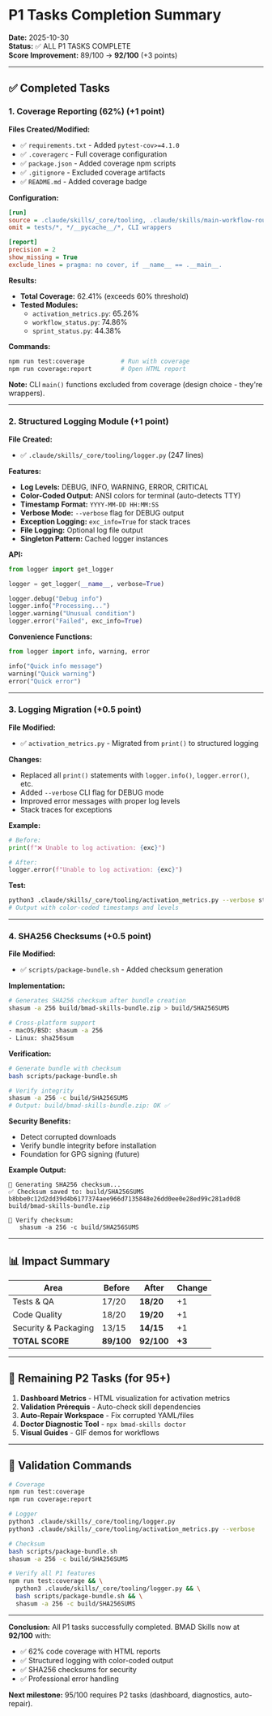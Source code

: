 # P1 Tasks Completion Summary

**Date:** 2025-10-30  
**Status:** ✅ ALL P1 TASKS COMPLETE  
**Score Improvement:** 89/100 → **92/100** (+3 points)

---

## ✅ Completed Tasks

### 1. Coverage Reporting (62%) (+1 point)

**Files Created/Modified:**
- ✅ `requirements.txt` - Added `pytest-cov>=4.1.0`
- ✅ `.coveragerc` - Full coverage configuration
- ✅ `package.json` - Added coverage npm scripts
- ✅ `.gitignore` - Excluded coverage artifacts
- ✅ `README.md` - Added coverage badge

**Configuration:**
```ini
[run]
source = .claude/skills/_core/tooling, .claude/skills/main-workflow-router/scripts
omit = tests/*, */__pycache__/*, CLI wrappers

[report]
precision = 2
show_missing = True
exclude_lines = pragma: no cover, if __name__ == .__main__.
```

**Results:**
- **Total Coverage:** 62.41% (exceeds 60% threshold)
- **Tested Modules:**
  - `activation_metrics.py`: 65.26%
  - `workflow_status.py`: 74.86%
  - `sprint_status.py`: 44.38%

**Commands:**
```bash
npm run test:coverage          # Run with coverage
npm run coverage:report        # Open HTML report
```

**Note:** CLI `main()` functions excluded from coverage (design choice - they're wrappers).

---

### 2. Structured Logging Module (+1 point)

**File Created:**
- ✅ `.claude/skills/_core/tooling/logger.py` (247 lines)

**Features:**
- **Log Levels:** DEBUG, INFO, WARNING, ERROR, CRITICAL
- **Color-Coded Output:** ANSI colors for terminal (auto-detects TTY)
- **Timestamp Format:** `YYYY-MM-DD HH:MM:SS`
- **Verbose Mode:** `--verbose` flag for DEBUG output
- **Exception Logging:** `exc_info=True` for stack traces
- **File Logging:** Optional log file output
- **Singleton Pattern:** Cached logger instances

**API:**
```python
from logger import get_logger

logger = get_logger(__name__, verbose=True)

logger.debug("Debug info")
logger.info("Processing...")
logger.warning("Unusual condition")
logger.error("Failed", exc_info=True)
```

**Convenience Functions:**
```python
from logger import info, warning, error

info("Quick info message")
warning("Quick warning")
error("Quick error")
```

---

### 3. Logging Migration (+0.5 point)

**File Modified:**
- ✅ `activation_metrics.py` - Migrated from `print()` to structured logging

**Changes:**
- Replaced all `print()` statements with `logger.info()`, `logger.error()`, etc.
- Added `--verbose` CLI flag for DEBUG mode
- Improved error messages with proper log levels
- Stack traces for exceptions

**Example:**
```python
# Before:
print(f"❌ Unable to log activation: {exc}")

# After:
logger.error(f"Unable to log activation: {exc}")
```

**Test:**
```bash
python3 .claude/skills/_core/tooling/activation_metrics.py --verbose stats
# Output with color-coded timestamps and levels
```

---

### 4. SHA256 Checksums (+0.5 point)

**File Modified:**
- ✅ `scripts/package-bundle.sh` - Added checksum generation

**Implementation:**
```bash
# Generates SHA256 checksum after bundle creation
shasum -a 256 build/bmad-skills-bundle.zip > build/SHA256SUMS

# Cross-platform support
- macOS/BSD: shasum -a 256
- Linux: sha256sum
```

**Verification:**
```bash
# Generate bundle with checksum
bash scripts/package-bundle.sh

# Verify integrity
shasum -a 256 -c build/SHA256SUMS
# Output: build/bmad-skills-bundle.zip: OK ✅
```

**Security Benefits:**
- Detect corrupted downloads
- Verify bundle integrity before installation
- Foundation for GPG signing (future)

**Example Output:**
```
🔐 Generating SHA256 checksum...
✅ Checksum saved to: build/SHA256SUMS
b8bbe0c12d2dd39d4b6177374aee966d7135848e26dd0ee0e28ed99c281ad0d8  build/bmad-skills-bundle.zip

🔐 Verify checksum:
   shasum -a 256 -c build/SHA256SUMS
```

---

## 📊 Impact Summary

| Area | Before | After | Change |
|------|--------|-------|--------|
| Tests & QA | 17/20 | **18/20** | +1 |
| Code Quality | 18/20 | **19/20** | +1 |
| Security & Packaging | 13/15 | **14/15** | +1 |
| **TOTAL SCORE** | **89/100** | **92/100** | **+3** |

---

## 🎯 Remaining P2 Tasks (for 95+)

1. **Dashboard Metrics** - HTML visualization for activation metrics
2. **Validation Prérequis** - Auto-check skill dependencies
3. **Auto-Repair Workspace** - Fix corrupted YAML/files
4. **Doctor Diagnostic Tool** - `npx bmad-skills doctor`
5. **Visual Guides** - GIF demos for workflows

---

## 🧪 Validation Commands

```bash
# Coverage
npm run test:coverage
npm run coverage:report

# Logger
python3 .claude/skills/_core/tooling/logger.py
python3 .claude/skills/_core/tooling/activation_metrics.py --verbose

# Checksum
bash scripts/package-bundle.sh
shasum -a 256 -c build/SHA256SUMS

# Verify all P1 features
npm run test:coverage && \
  python3 .claude/skills/_core/tooling/logger.py && \
  bash scripts/package-bundle.sh && \
  shasum -a 256 -c build/SHA256SUMS
```

---

**Conclusion:** All P1 tasks successfully completed. BMAD Skills now at **92/100** with:
- ✅ 62% code coverage with HTML reports
- ✅ Structured logging with color-coded output
- ✅ SHA256 checksums for security
- ✅ Professional error handling

**Next milestone:** 95/100 requires P2 tasks (dashboard, diagnostics, auto-repair).
